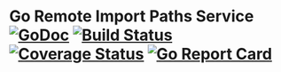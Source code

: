 # Go Remote Import Paths Service [![GoDoc](https://godoc.org/github.com/cagedmantis/gorips?status.svg)](https://godoc.org/github.com/cagedmantis/gorips) [![Build Status](https://travis-ci.com/cagedmantis/gorips.svg)](https://travis-ci.com/cagedmantis/gorips) [![Coverage Status](https://coveralls.io/repos/github/cagedmantis/gorips/badge.svg?branch=master&service=github)](https://coveralls.io/github/cagedmantis/gorips?branch=master) [![Go Report Card](https://goreportcard.com/badge/cagedmantis/gorips)](https://goreportcard.com/report/cagedmantis/gorips)
